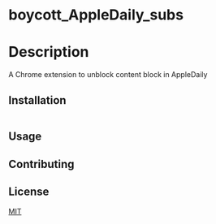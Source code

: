 # boycott_AppleDaily_subs
# Description

A Chrome extension to unblock content block in AppleDaily
## Installation


```
```

## Usage

## Contributing

## License
[MIT](https://choosealicense.com/licenses/mit/)
